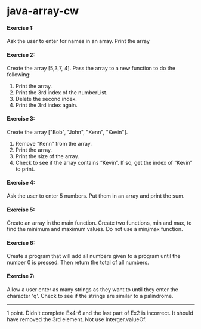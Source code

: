 # java-array-cw

#### Exercise 1:
Ask the user to enter for names in an array. Print the array

#### Exercise 2:
Create the array [5,3,7, 4]. Pass the array to a new function to do the following:
1) Print the array.
1) Print the 3rd index of the numberList.
2) Delete the second index.
3) Print the 3rd index again.

#### Exercise 3:
Create the array ["Bob", "John", "Kenn", "Kevin"].
1) Remove “Kenn” from the array.
2) Print the array.
3) Print the size of the array.
4) Check to see if the array contains “Kevin”. If so, get the index of “Kevin” to print.

#### Exercise 4:
Ask the user to enter 5 numbers. Put them in an array and print the sum.

#### Exercise 5:
Create an array in the main function. Create two functions, min and max, to find the minimum and maximum values. Do not use a min/max function.

#### Exercise 6:
Create a program that will add all numbers given to a program until the number 0 is pressed. Then return the total of all numbers.

#### Exercise 7:
Allow a user enter as many strings as they want to until they enter the character 'q'. Check to see if the strings are similar to a palindrome.
<hr>
1 point. Didn't complete Ex4-6 and the last part of Ex2 is incorrect. It should have removed the 3rd element. Not use Interger.valueOf.